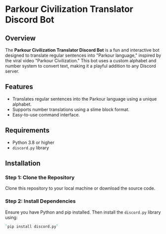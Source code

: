 # Parkour Civilization Translator Discord Bot

## Overview
The **Parkour Civilization Translator Discord Bot** is a fun and interactive bot designed to translate regular sentences into "Parkour language," inspired by the viral video "Parkour Civilization." This bot uses a custom alphabet and number system to convert text, making it a playful addition to any Discord server.

## Features
- Translates regular sentences into the Parkour language using a unique alphabet.
- Supports number translations using a slime block format.
- Easy-to-use command interface.

## Requirements
- Python 3.8 or higher
- `discord.py` library

## Installation

### Step 1: Clone the Repository
Clone this repository to your local machine or download the source code.

### Step 2: Install Dependencies
Ensure you have Python and pip installed. Then install the `discord.py` library using:
```bash
`pip install discord.py`
